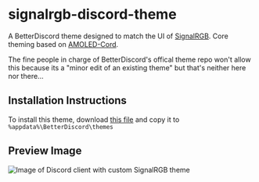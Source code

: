 # signalrgb-discord-theme
A BetterDiscord theme designed to match the UI of [SignalRGB](https://signalrgb.com). Core theming based on [AMOLED-Cord](https://github.com/LuckFire/amoled-cord).

The fine people in charge of BetterDiscord's offical theme repo won't allow this because its a "minor edit of an existing theme" but that's neither here nor there...

## Installation Instructions
To install this theme, download [this file](https://github.com/Fanman03/signalrgb-discord-theme/releases/download/v2.2.19/SignalRGB.theme.css) and copy it to `%appdata%\BetterDiscord\themes`
## Preview Image
![Image of Discord client with custom SignalRGB theme](https://i.imgur.com/bZY4Z8H.png)
